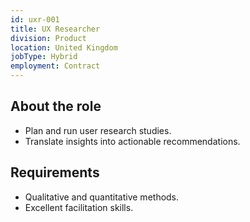 ```yaml
---
id: uxr-001
title: UX Researcher
division: Product
location: United Kingdom
jobType: Hybrid
employment: Contract
---
```


## About the role

- Plan and run user research studies.
- Translate insights into actionable recommendations.

## Requirements

- Qualitative and quantitative methods.
- Excellent facilitation skills.


